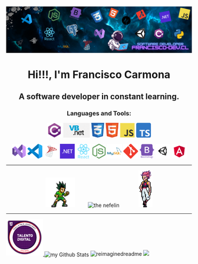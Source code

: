 <a href="https://www.francisco-dev.cl" target="_blank"> <img src="assets/a-background.png" alt="The Nefelin"/> </a>

<h1 align="center">
  Hi!!!, I'm Francisco Carmona <br>
</h1>

<h2 align="center">A software developer in constant learning.</h2>

<h3 align="center">Languages and Tools:</h3>

<div align="center">
<img src="assets/l-csharp.svg" alt="C#" height="40px"/>
<img src="assets/l-vbdot.png" alt="VB" height="40px"/>
<img src="assets/l-css.png" alt="CSS" height="40px"/>
<img src="assets/l-html.png" alt="HTML" height="40px"/>
<img src="assets/l-javascript.svg" alt="JS" height="40px"/>
<img src="assets/l-typescript.svg" alt="TS" height="40px"/>

<a href="https://visualstudio.microsoft.com/es/vs/" target="_blank"><img src="assets/t-vs-studio.svg" alt="Visual Studio" height="40px"/></a>
<a href="https://code.visualstudio.com/" target="_blank"><img src="assets/t-vs-code.png" alt="VS Code" height="40px"/></a>
<a href="https://www.microsoft.com/es-es/sql-server/sql-server-downloads" target="_blank"><img src="assets/t-sql-server.png" alt="SQL Server" height="40px"/></a>
<a href="https://code.visualstudio.com/" target="_blank"><img src="assets/t-dotnet.svg" alt="dot NET" height="40px"/></a>
<a href="https://reactjs.org/" target="_blank"><img src="assets/t-react.svg" alt="React" height="40px"/></a>
<a href="https://nodejs.org/es/" target="_blank"><img src="assets/t-node.png" alt="Node" height="40px"/></a>
<a href="https://www.mysql.com/" target="_blank"><img src="assets/t-mysql.svg" alt="MySql" height="40px"/></a>
<a href="https://git-scm.com/" target="_blank"><img src="assets/t-git.svg" alt="Git" height="40px"/></a>
<a href="https://getbootstrap.com/" target="_blank"><img src="assets/t-bootstrap.svg" alt="Bootstrap" height="40px"/></a>
<a href="https://unity.com/" target="_blank"><img src="assets/t-unity.png" alt="Unity" height="40px"/></a>
<a href="https://angular.dev/" target="_blank"><img src="assets/t-angular.svg" alt="Angular" height="40px"/></a>
</div>

<hr/>
  
<div align="center">
  <img src="assets/a-gon.png" alt="gon" height="80px"/>
  &nbsp; &nbsp; &nbsp; &nbsp;
  <img src="https://github-readme-stats.vercel.app/api/top-langs/?username=TheNefelin&layout=compact&text_color=daf7dc&bg_color=151515" alt="the nefelin" />
  &nbsp; &nbsp; &nbsp; &nbsp; &nbsp; &nbsp;
  <img src="assets/a-hizoka.png" alt="hizoka" height="100px"/>
</div>

<hr/>

<a href="https://www.acreditta.com/credential/63c99def-c48d-4495-aab5-00a3158d10a0">
  <img src="assets/TD_JS.png" alt="Descripción de la imagen" height="100px">
</a>

<img align="center" src="https://github-readme-stats.vercel.app/api?username=TheNefelin&include_all_commits=true&count_private=true&show_icons=true&line_height=20&title_color=2B5BBD&icon_color=1124BB&text_color=A1A1A1&bg_color=0,000000,130F40" alt="my Github Stats"/>

<img src="https://myreadme.vercel.app/api/embed/TheNefelin?panels=userstatistics,toprepositories,toplanguages,commitgraph" alt="reimaginedreadme" />

<img src="https://github-profile-trophy.vercel.app/?username=TheNefelin&theme=juicyfresh&no-bg=true" />